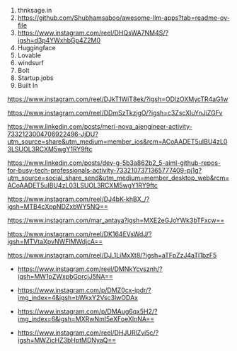 1. thnksage.in
2. https://github.com/Shubhamsaboo/awesome-llm-apps?tab=readme-ov-file
3. https://www.instagram.com/reel/DHQsWA7NM4S/?igsh=d3p4YWxhbGp4Z2M0
4. Huggingface
5. Lovable
6. windsurf
7. Bolt
8. Startup.jobs
9. Built In

https://www.instagram.com/reel/DJkT1WiT8ek/?igsh=ODlzOXMycTR4aG1w

https://www.instagram.com/reel/DDmSzTkzjgO/?igsh=c3ZscXluYnJiZGFv

https://www.linkedin.com/posts/meri-nova_aiengineer-activity-7332123004706922496-JjDU?utm_source=share&utm_medium=member_ios&rcm=ACoAADET5uIBU4zL03LSUOL3RCXM5wgY1RY9ftc

https://www.linkedin.com/posts/dev-g-5b3a862b2_5-aiml-github-repos-for-busy-tech-professionals-activity-7332107371365777409-pj1g?utm_source=social_share_send&utm_medium=member_desktop_web&rcm=ACoAADET5uIBU4zL03LSUOL3RCXM5wgY1RY9ftc

https://www.instagram.com/reel/DJ4bK-khBX_/?igsh=MTB4cXppNDZxbWY5NQ==

https://www.instagram.com/mar_antaya?igsh=MXE2eGJoYWk3bTFxcw==

https://www.instagram.com/reel/DK164EVsWdJ/?igsh=MTVtaXpvNWFlMWdjcA==

https://www.instagram.com/reel/DJ_1LiMxXt8/?igsh=aTFpZzJ4aTl1bzF5

- https://www.instagram.com/reel/DMNkYcvsznh/?igsh=MW1pZWxpbGprcjJ5NA==

- https://www.instagram.com/p/DMZ0cx-ipdr/?img_index=4&igsh=bWkxY2Vsc3lwODAx

- https://www.instagram.com/p/DMAug6qx5H2/?img_index=6&igsh=MXRwNmI5eXFoeXlnNA==

- https://www.instagram.com/reel/DHJURlZvi5c/?igsh=MWZicHZ3bHptMDNyaQ==